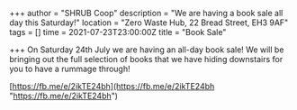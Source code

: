 +++
author = "SHRUB Coop"
description = "We are having a book sale all day this Saturday!"
location = "Zero Waste Hub, 22 Bread Street, EH3 9AF"
tags = []
time = 2021-07-23T23:00:00Z
title = "Book Sale"

+++
On Saturday 24th July we are having an all-day book sale! We will be bringing out the full selection of books that we have hiding downstairs for you to have a rummage through!

[https://fb.me/e/2ikTE24bh](https://fb.me/e/2ikTE24bh "https://fb.me/e/2ikTE24bh")